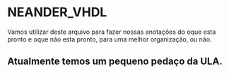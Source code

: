 # NEANDER_VHDL
Vamos utilizar deste arquivo para fazer nossas anotações do oque esta pronto e oque não esta pronto, para uma melhor organização, ou não.
## Atualmente temos um pequeno pedaço da ULA.
